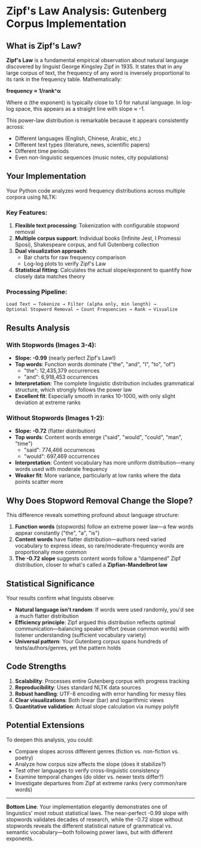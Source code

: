 # Zipf's Law Analysis: Gutenberg Corpus Implementation

## What is Zipf's Law?

**Zipf's Law** is a fundamental empirical observation about natural language discovered by linguist George Kingsley Zipf in 1935. It states that in any large corpus of text, the frequency of any word is inversely proportional to its rank in the frequency table. Mathematically:

**frequency ∝ 1/rank^α**

Where α (the exponent) is typically close to 1.0 for natural language. In log-log space, this appears as a straight line with slope ≈ -1.

This power-law distribution is remarkable because it appears consistently across:
- Different languages (English, Chinese, Arabic, etc.)
- Different text types (literature, news, scientific papers)
- Different time periods
- Even non-linguistic sequences (music notes, city populations)

## Your Implementation

Your Python code analyzes word frequency distributions across multiple corpora using NLTK:

### Key Features:
1. **Flexible text processing**: Tokenization with configurable stopword removal
2. **Multiple corpus support**: Individual books (Infinite Jest, I Promessi Sposi), Shakespeare corpus, and full Gutenberg collection
3. **Dual visualization approach**:
   - Bar charts for raw frequency comparison
   - Log-log plots to verify Zipf's Law
4. **Statistical fitting**: Calculates the actual slope/exponent to quantify how closely data matches theory

### Processing Pipeline:
```
Load Text → Tokenize → Filter (alpha only, min length) → 
Optional Stopword Removal → Count Frequencies → Rank → Visualize
```

## Results Analysis

### **With Stopwords (Images 3-4):**
- **Slope: -0.99** (nearly perfect Zipf's Law!)
- **Top words**: Function words dominate ("the", "and", "I", "to", "of")
  - "the": 12,435,379 occurrences
  - "and": 6,918,453 occurrences
- **Interpretation**: The complete linguistic distribution includes grammatical structure, which strongly follows the power law
- **Excellent fit**: Especially smooth in ranks 10-1000, with only slight deviation at extreme ranks

### **Without Stopwords (Images 1-2):**
- **Slope: -0.72** (flatter distribution)
- **Top words**: Content words emerge ("said", "would", "could", "man", "time")
  - "said": 774,466 occurrences
  - "would": 697,469 occurrences
- **Interpretation**: Content vocabulary has more uniform distribution—many words used with moderate frequency
- **Weaker fit**: More variance, particularly at low ranks where the data points scatter more

## Why Does Stopword Removal Change the Slope?

This difference reveals something profound about language structure:

1. **Function words** (stopwords) follow an extreme power law—a few words appear constantly ("the", "a", "is")
2. **Content words** have flatter distribution—authors need varied vocabulary to express ideas, so rare/moderate-frequency words are proportionally more common
3. **The -0.72 slope** suggests content words follow a "dampened" Zipf distribution, closer to what's called a **Zipfian-Mandelbrot law**

## Statistical Significance

Your results confirm what linguists observe:
- **Natural language isn't random**: If words were used randomly, you'd see a much flatter distribution
- **Efficiency principle**: Zipf argued this distribution reflects optimal communication—balancing speaker effort (reuse common words) with listener understanding (sufficient vocabulary variety)
- **Universal pattern**: Your Gutenberg corpus spans hundreds of texts/authors/genres, yet the pattern holds

## Code Strengths

1. **Scalability**: Processes entire Gutenberg corpus with progress tracking
2. **Reproducibility**: Uses standard NLTK data sources
3. **Robust handling**: UTF-8 encoding with error handling for messy files
4. **Clear visualizations**: Both linear (bar) and logarithmic views
5. **Quantitative validation**: Actual slope calculation via numpy polyfit

## Potential Extensions

To deepen this analysis, you could:
- Compare slopes across different genres (fiction vs. non-fiction vs. poetry)
- Analyze how corpus size affects the slope (does it stabilize?)
- Test other languages to verify cross-linguistic consistency
- Examine temporal changes (do older vs. newer texts differ?)
- Investigate departures from Zipf at extreme ranks (very common/rare words)

---

**Bottom Line**: Your implementation elegantly demonstrates one of linguistics' most robust statistical laws. The near-perfect -0.99 slope with stopwords validates decades of research, while the -0.72 slope without stopwords reveals the different statistical nature of grammatical vs. semantic vocabulary—both following power laws, but with different exponents.